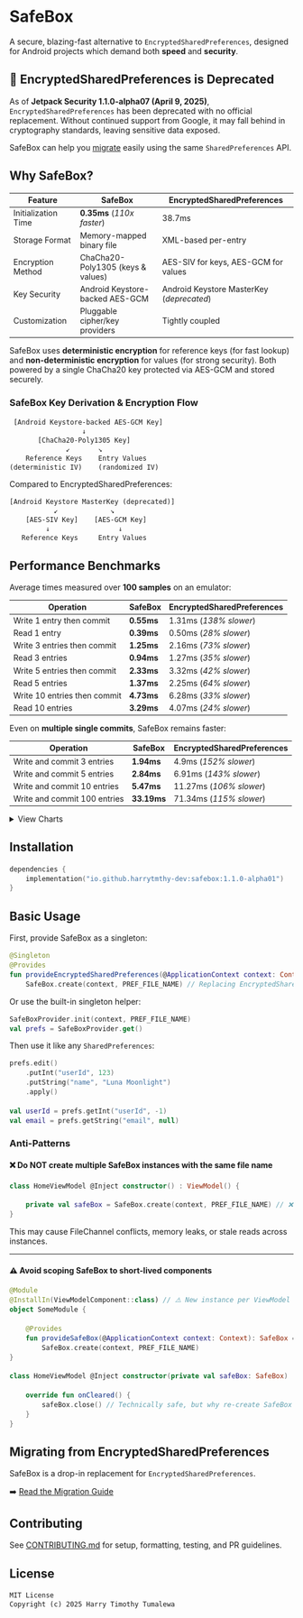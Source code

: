 # SafeBox

A secure, blazing-fast alternative to `EncryptedSharedPreferences`, designed for Android projects which demand both **speed** and **security**.

## 🚨 EncryptedSharedPreferences is Deprecated
As of **Jetpack Security 1.1.0-alpha07 (April 9, 2025)**, `EncryptedSharedPreferences` has been deprecated with no official replacement. Without continued support from Google, it may fall behind in cryptography standards, leaving sensitive data exposed.

SafeBox can help you [migrate](docs/MIGRATION.md) easily using the same `SharedPreferences` API.

## Why SafeBox?

| Feature             | SafeBox                           | EncryptedSharedPreferences                |
|---------------------|-----------------------------------|-------------------------------------------|
| Initialization Time | **0.35ms** (*110x faster*)        | 38.7ms                                    |
| Storage Format      | Memory-mapped binary file         | XML-based per-entry                       |
| Encryption Method   | ChaCha20-Poly1305 (keys & values) | AES-SIV for keys, AES-GCM for values      |
| Key Security        | Android Keystore-backed AES-GCM   | Android Keystore MasterKey (*deprecated*) |
| Customization       | Pluggable cipher/key providers    | Tightly coupled                           |

SafeBox uses **deterministic encryption** for reference keys (for fast lookup) and **non-deterministic encryption** for values (for strong security). Both powered by a single ChaCha20 key protected via AES-GCM and stored securely.

### SafeBox Key Derivation & Encryption Flow

```
 [Android Keystore-backed AES-GCM Key]
                  ↓
       [ChaCha20-Poly1305 Key]
              ↙       ↘
    Reference Keys    Entry Values
(deterministic IV)    (randomized IV)
```

Compared to EncryptedSharedPreferences:

```
[Android Keystore MasterKey (deprecated)]
           ↙             ↘
    [AES-SIV Key]    [AES-GCM Key]
         ↓                 ↓
   Reference Keys     Entry Values

```

## Performance Benchmarks

Average times measured over **100 samples** on an emulator:

| Operation                    | SafeBox    | EncryptedSharedPreferences |
|------------------------------|------------|----------------------------|
| Write 1 entry then commit    | **0.55ms** | 1.31ms (*138% slower*)     |
| Read 1 entry                 | **0.39ms** | 0.50ms (*28% slower*)      |
| Write 3 entries then commit  | **1.25ms** | 2.16ms (*73% slower*)      |
| Read 3 entries               | **0.94ms** | 1.27ms (*35% slower*)      |
| Write 5 entries then commit  | **2.33ms** | 3.32ms (*42% slower*)      |
| Read 5 entries               | **1.37ms** | 2.25ms (*64% slower*)      |
| Write 10 entries then commit | **4.73ms** | 6.28ms (*33% slower*)      |
| Read 10 entries              | **3.29ms** | 4.07ms (*24% slower*)      |

Even on **multiple single commits**, SafeBox remains faster:

| Operation                    | SafeBox     | EncryptedSharedPreferences |
|------------------------------|-------------|----------------------------|
| Write and commit 3 entries   | **1.94ms**  | 4.9ms (*152% slower*)      |
| Write and commit 5 entries   | **2.84ms**  | 6.91ms (*143% slower*)     |
| Write and commit 10 entries  | **5.47ms**  | 11.27ms (*106% slower*)    |
| Write and commit 100 entries | **33.19ms** | 71.34ms (*115% slower*)    |

<details>

<summary>View Charts</summary>

![Read Performance](docs/charts/read_performance_chart.png)

![Write Performance](docs/charts/write_performance_chart.png)

![Write then Commit Performance](docs/charts/write_commit_performance_chart.png)

</details>

## Installation

```kotlin
dependencies {
    implementation("io.github.harrytmthy-dev:safebox:1.1.0-alpha01")
}
```

## Basic Usage

First, provide SafeBox as a singleton:

```kotlin
@Singleton
@Provides
fun provideEncryptedSharedPreferences(@ApplicationContext context: Context): SharedPreferences =
    SafeBox.create(context, PREF_FILE_NAME) // Replacing EncryptedSharedPreferences
```

Or use the built-in singleton helper:

```kotlin
SafeBoxProvider.init(context, PREF_FILE_NAME)
val prefs = SafeBoxProvider.get()
```

Then use it like any `SharedPreferences`:

```kotlin
prefs.edit()
    .putInt("userId", 123)
    .putString("name", "Luna Moonlight")
    .apply()

val userId = prefs.getInt("userId", -1)
val email = prefs.getString("email", null)
```

### Anti-Patterns

#### ❌ Do NOT create multiple SafeBox instances with the same file name

```kotlin
class HomeViewModel @Inject constructor() : ViewModel() {
    
    private val safeBox = SafeBox.create(context, PREF_FILE_NAME) // ❌ New instance per ViewModel
}
```

This may cause FileChannel conflicts, memory leaks, or stale reads across instances.

---

#### ⚠️ Avoid scoping SafeBox to short-lived components

```kotlin
@Module
@InstallIn(ViewModelComponent::class) // ⚠️ New instance per ViewModel
object SomeModule {
    
    @Provides
    fun provideSafeBox(@ApplicationContext context: Context): SafeBox =
        SafeBox.create(context, PREF_FILE_NAME)
}

class HomeViewModel @Inject constructor(private val safeBox: SafeBox) : ViewModel() {

    override fun onCleared() {
        safeBox.close() // Technically safe, but why re-create SafeBox for every ViewModel?
    }
}
```

## Migrating from EncryptedSharedPreferences

SafeBox is a drop-in replacement for `EncryptedSharedPreferences`.

➡️ [Read the Migration Guide](docs/MIGRATION.md)

## Contributing

See [CONTRIBUTING.md](CONTRIBUTING.md) for setup, formatting, testing, and PR guidelines.

## License

```
MIT License
Copyright (c) 2025 Harry Timothy Tumalewa
```